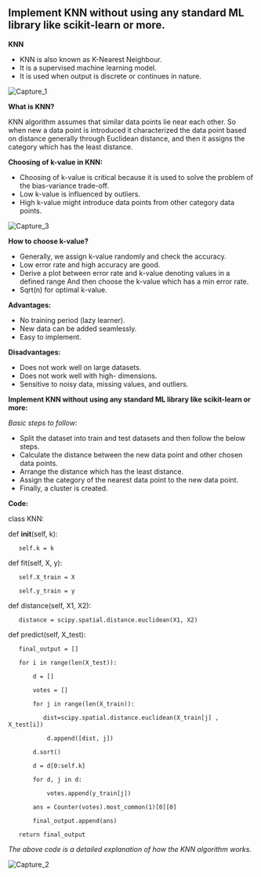 ## Implement KNN without using any standard ML library like scikit-learn or more.


**KNN**

- KNN is also known as K-Nearest Neighbour.
- It is a supervised machine learning model.
- It is used when output is discrete or continues in nature.
 
![Capture_1](https://user-images.githubusercontent.com/79050917/134852065-c89148c0-f9e0-43d1-9a81-687f303d1e34.PNG)


**What is KNN?**


KNN algorithm assumes that similar data points lie near each other. So when new a data point is introduced it characterized the data point based on distance generally through Euclidean distance, and then it assigns the category which has the least distance.


**Choosing of k-value in KNN:**

- Choosing of k-value is critical because it is used to solve the problem of the bias-variance trade-off.
- Low k-value is influenced by outliers.
- High k-value might introduce data points from other category data points.

![Capture_3](https://user-images.githubusercontent.com/79050917/134852017-cdfa67dc-9ec1-49bc-88e5-eef0ea3651c6.PNG)


**How to choose k-value?**

- Generally, we assign k-value randomly and check the accuracy.
- Low error rate and high accuracy are good.
- Derive a plot between error rate and k-value denoting values in a defined range And then choose the k-value which has a min error rate.
- Sqrt(n) for optimal k-value.

**Advantages:**

- No training period (lazy learner).
- New data can be added seamlessly.
- Easy to implement.

**Disadvantages:**

- Does not work well on large datasets.
- Does not work well with high- dimensions.
- Sensitive to noisy data, missing values, and outliers.

**Implement KNN without using any standard ML library like scikit-learn or more:**

*Basic steps to follow:*

- Split the dataset into train and test datasets and then follow the below steps.
- Calculate the distance between the new data point and other chosen data points.
- Arrange the distance which has the least distance.
- Assign the category of the nearest data point to the new data point.
- Finally, a cluster is created.

**Code:**

class KNN:

   def __init__(self, k):
   
       self.k = k
      
   def fit(self, X, y):
   
       self.X_train = X
       
       self.y_train = y
       
      
   def distance(self, X1, X2):
   
       distance = scipy.spatial.distance.euclidean(X1, X2)
  
   def predict(self, X_test):
   
       final_output = []
       
       for i in range(len(X_test)):
       
           d = []
           
           votes = []
           
           for j in range(len(X_train)):
           
              dist=scipy.spatial.distance.euclidean(X_train[j] , X_test[i])
              
               d.append([dist, j])
               
           d.sort()
           
           d = d[0:self.k]
           
           for d, j in d:
           
               votes.append(y_train[j])
               
           ans = Counter(votes).most_common(1)[0][0]
           
           final_output.append(ans)
          
       return final_output
  
   *The above code is a detailed explanation of how the KNN algorithm works.*



![Capture_2](https://user-images.githubusercontent.com/79050917/134852100-df73b6c2-e1f5-4654-b378-9caa0d3f9a28.PNG)



